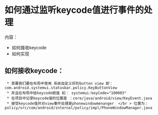 # 如何通过监听keycode值进行事件的处理
内容：
   * 如何接收keycode
   * 如何实现

## 如何接收keycode：
     * 首要我们要在布局中使用 系统自定义好的button view 即：com.android.systemui.statusbar.policy.KeyButtonView
     * 并且在布局中给keycode赋值 如： systemui:keyCode="100003"
     * 在项目中记录keycode值的位置是 ：core/java/android/view/KeyEvent.java
     * 接受keycode值并对view事件处理是phonewindowmenanger  </br > 位置为：policy/src/com/android/internal/policy/impl/PhoneWindowManager.java
